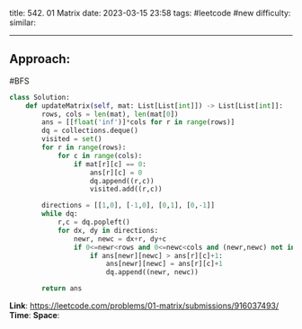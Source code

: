 title: 542. 01 Matrix
date: 2023-03-15 23:58
tags: #leetcode #new
difficulty:
similar: 

---
## Approach:
#BFS 
```python
class Solution:
    def updateMatrix(self, mat: List[List[int]]) -> List[List[int]]:
        rows, cols = len(mat), len(mat[0])
        ans = [[float('inf')]*cols for r in range(rows)]
        dq = collections.deque()
        visited = set()
        for r in range(rows):
            for c in range(cols):
                if mat[r][c] == 0:
                    ans[r][c] = 0
                    dq.append((r,c))
                    visited.add((r,c))

        directions = [[1,0], [-1,0], [0,1], [0,-1]]
        while dq:
            r,c = dq.popleft()
            for dx, dy in directions:
                newr, newc = dx+r, dy+c
                if 0<=newr<rows and 0<=newc<cols and (newr,newc) not in visited:
                    if ans[newr][newc] > ans[r][c]+1:
                        ans[newr][newc] = ans[r][c]+1
                        dq.append((newr, newc))

        return ans
```

**Link**: https://leetcode.com/problems/01-matrix/submissions/916037493/
**Time**:
**Space**: